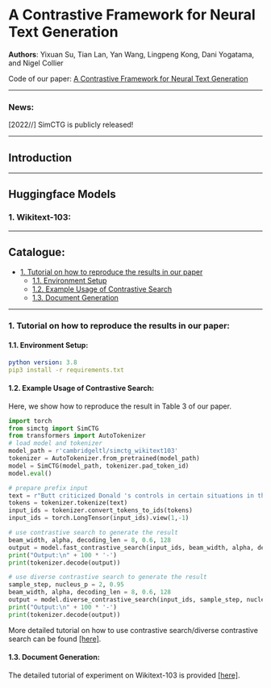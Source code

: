 # A Contrastive Framework for Neural Text Generation
**Authors**: Yixuan Su, Tian Lan, Yan Wang, Lingpeng Kong, Dani Yogatama, and Nigel Collier

Code of our paper: [A Contrastive Framework for Neural Text Generation]()

****

### News:
[2022//] SimCTG is publicly released!

****
## Introduction

****
## Huggingface Models
### 1. Wikitext-103:

****
## Catalogue:
* <a href='#overall_tutorial'>1. Tutorial on how to reproduce the results in our paper</a>
    * <a href='#environment_setup'>1.1. Environment Setup</a>
    * <a href='#example_usage'>1.2. Example Usage of Contrastive Search</a>
    * <a href='#wikitext103_tutorial'>1.3. Document Generation</a>


****
<span id='overall_tutorial'/>

### 1. Tutorial on how to reproduce the results in our paper:

<span id='environment_setup'/>

#### 1.1. Environment Setup:
```yaml
python version: 3.8
pip3 install -r requirements.txt
```

<span id='example_usage'/>

#### 1.2. Example Usage of Contrastive Search:
Here, we show how to reproduce the result in Table 3 of our paper.
```python
import torch
from simctg import SimCTG
from transformers import AutoTokenizer
# load model and tokenizer
model_path = r'cambridgeltl/simctg_wikitext103'
tokenizer = AutoTokenizer.from_pretrained(model_path)
model = SimCTG(model_path, tokenizer.pad_token_id)
model.eval()

# prepare prefix input
text = r"Butt criticized Donald 's controls in certain situations in the game , as well as the difficulty of some levels and puzzles . Buchanan also criticized the controls , calling"
tokens = tokenizer.tokenize(text)
input_ids = tokenizer.convert_tokens_to_ids(tokens)
input_ids = torch.LongTensor(input_ids).view(1,-1)

# use contrastive search to generate the result
beam_width, alpha, decoding_len = 8, 0.6, 128
output = model.fast_contrastive_search(input_ids, beam_width, alpha, decoding_len)
print("Output:\n" + 100 * '-')
print(tokenizer.decode(output))

# use diverse contrastive search to generate the result
sample_step, nucleus_p = 2, 0.95
beam_width, alpha, decoding_len = 8, 0.6, 128
output = model.diverse_contrastive_search(input_ids, sample_step, nucleus_p, beam_width, alpha, decoding_len)
print("Output:\n" + 100 * '-')
print(tokenizer.decode(output))
```
More detailed tutorial on how to use contrastive search/diverse contrastive search can be found [[here]](https://github.com/yxuansu/SimCTG/tree/main/document_generation).


<span id='wikitext103_tutorial'/>

#### 1.3. Document Generation:
The detailed tutorial of experiment on Wikitext-103 is provided [[here]](https://github.com/yxuansu/SimCTG/tree/main/document_generation).
